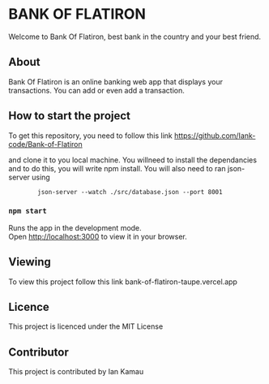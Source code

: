 # BANK OF FLATIRON

Welcome to Bank Of Flatiron, best bank in the country and your best friend.

## About
Bank Of Flatiron is an online banking web app that displays your transactions. You can add or even add a transaction.
## How to start the project

To get this repository, you need to follow this link 
https://github.com/Iank-code/Bank-of-Flatiron

and clone it to you local machine.
You willneed to install the dependancies and to do this, you will write npm install.
You will also need to ran json-server using 
            
            json-server --watch ./src/database.json --port 8001

### `npm start`

Runs the app in the development mode.\
Open [http://localhost:3000](http://localhost:3000) to view it in your browser.


## Viewing
To view this project follow this link 
bank-of-flatiron-taupe.vercel.app

## Licence
This project is licenced under the MIT License

## Contributor
This project is contributed by Ian Kamau

